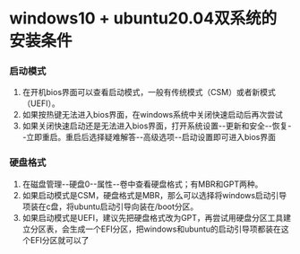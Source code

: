 # windows10 + ubuntu20.04双系统的安装条件

### 启动模式

1. 在开机bios界面可以查看启动模式，一般有传统模式（CSM）或者新模式（UEFI）。<!--两者的区别我也不太清楚，但是新的肯定比老的有先进的地方。-->
2. 如果按热键无法进入bios界面，在windows系统中关闭快速启动后再次尝试
3. 如果关闭快速启动还是无法进入bios界面，打开系统设置--更新和安全--恢复--立即重启。重启后选择疑难解答--高级选项--启动设置即可进入bios界面

### 硬盘格式

1. 在磁盘管理--硬盘0--属性--卷中查看硬盘格式；有MBR和GPT两种。
2. 如果启动模式是CSM，硬盘格式是MBR，那么可以选择将windows启动引导项装在c盘，将ubuntu启动引导向装在/boot分区。
3. 如果启动模式是UEFI，建议先把硬盘格式改为GPT，再尝试用硬盘分区工具建立分区表，会生成一个EFI分区，把windows和ubuntu的启动引导项都装在这个EFI分区就可以了

